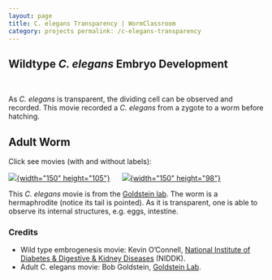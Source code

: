 ```yaml
---
layout: page
title: C. elegans Transparency | WormClassroom
category: projects permalink: /c-elegans-transparency
---
```

Wildtype *C. elegans* Embryo Development
----------------------------------------

 

<div data="/files/worm/wt.mov" type="div/quicktime" width="210"
height="160">

</div>

As *C. elegans* is transparent, the dividing cell can be observed and
recorded. This movie recorded a *C. elegans* from a zygote to a worm
before hatching.

Adult Worm
----------

Click see movies (with and without labels):

[![](/files/worm/WormMouth.jpg){width="150"
height="105"}](/files/worm/crawl.mov)     
[![](/files/worm/labelCrawlWorm.jpg){width="150"
height="98"}](/files/worm/labelCrawlworm.mov)

This *C. elegans* movie is from the [Goldstein
lab](http://labs.bio.unc.edu/Goldstein/). The worm is a hermaphrodite
(notice its tail is pointed). As it is transparent, one is able to
observe its internal structures, e.g. eggs, intestine.

### Credits

-   Wild type embrogenesis movie: Kevin O’Connell, [National Institute
    of Diabetes & Digestive & Kidney
    Diseases](https://www.niddk.nih.gov) (NIDDK).
-   Adult C. elegans movie: Bob Goldstein, [Goldstein
    Lab](http://labs.bio.unc.edu/Goldstein/movies.html).


